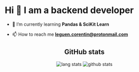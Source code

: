 <h1 align="text-center">Hi 👋 I am a backend developer</h1>

- 🌱 I’m currently learning **Pandas & SciKit Learn**

- 📫 How to reach me **leguen.corentin@protonmail.com**

<h2 align="center">GitHub stats</h2>

<p align="center">
<img src="https://github-readme-stats.vercel.app/api/top-langs?username=CorentinLeGuen&show_icons=true&locale=en&show_icons=true&theme=dark" alt="lang stats">

<img src="https://github-readme-stats.vercel.app/api?username=CorentinLeGuen&show_icons=true&locale=en&show_icons=true&theme=dark&hide=contribs" alt="github stats">
</p>